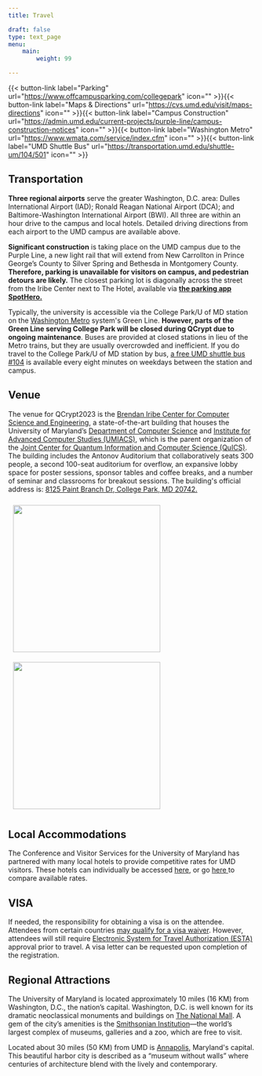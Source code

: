 ```yaml
---
title: Travel

draft: false
type: text_page
menu:
    main:
        weight: 99

---
```

{{< button-link label="Parking" url="https://www.offcampusparking.com/collegepark" icon="" >}}{{< button-link label="Maps & Directions" url="https://cvs.umd.edu/visit/maps-directions" icon="" >}}{{< button-link label="Campus Construction" url="https://admin.umd.edu/current-projects/purple-line/campus-construction-notices" icon="" >}}{{< button-link label="Washington Metro" url="https://www.wmata.com/service/index.cfm" icon="" >}}{{< button-link label="UMD Shuttle Bus" url="https://transportation.umd.edu/shuttle-um/104/501" icon="" >}}

## Transportation

<strong>Three regional airports</strong> serve the greater Washington, D.C. area: Dulles International Airport (IAD); Ronald Reagan National Airport (DCA); and Baltimore-Washington International Airport (BWI). All three are within an hour drive to the campus and local hotels. Detailed driving directions from each airport to the UMD campus are available above.

<strong>Significant construction</strong> is taking place on the UMD campus due to the Purple Line, a new light rail that will extend from New Carrollton in Prince George’s County to Silver Spring and Bethesda in Montgomery County. <strong>Therefore, parking is unavailable for visitors on campus, and pedestrian detours are likely.</strong> The closest parking lot is diagonally across the street from the Iribe Center next to The Hotel, available via <strong><a href="https://www.offcampusparking.com/collegepark">the parking app SpotHero.</a></strong>

Typically, the university is accessible via the College Park/U of MD station on the <a href="https://www.wmata.com/">Washington Metro</a> system's Green Line. <strong>However, parts of the Green Line serving College Park will be closed during QCrypt due to ongoing maintenance</strong>. Buses are provided at closed stations in lieu of the Metro trains, but they are usually overcrowded and inefficient. If you do travel to the College Park/U of MD station by bus, <a href="https://transportation.umd.edu/shuttle-um/104/501">a free UMD shuttle bus #104</a> is available every eight minutes on weekdays between the station and campus.

## Venue
The venue for QCrypt2023 is the <a href="https://iribe.umd.edu/"> Brendan Iribe Center for Computer Science and Engineering</a>, a state-of-the-art building that houses the University of Maryland’s <a href="https://www.cs.umd.edu/">Department of Computer Science</a> and <a href="https://www.cs.umd.edu/">Institute for Advanced Computer Studies (UMIACS)</a>, which is the parent organization of the <a href="https://quics.umd.edu/">Joint Center for Quantum Information and Computer Science (QuICS)</a>. The building includes the Antonov Auditorium that collaboratively seats 300 people, a second 100-seat auditorium for overflow, an expansive lobby space for poster sessions, sponsor tables and coffee breaks, and a number of seminar and classrooms for breakout sessions. The building's official address is: <a href="https://goo.gl/maps/m6TfZezHoabJfroC6">8125 Paint Branch Dr, College Park, MD 20742.</a>

<img id="venue" src="/images/Iribe.jpg" style="height:300px;margin:10px"/>
<img id="auditorium" src="/images/auditorium2.jpg" style="height:300px;margin:10px"/>

<h2>Local Accommodations</h2>
The Conference and Visitor Services for the University of Maryland has partnered with many local hotels to provide competitive rates for UMD visitors. These hotels can individually be accessed <a href="https://campustravel.com/university/university-of-maryland-conference-visitor-services/">here</a>, or go <a href=" https://campustravel.com/university/university-of-maryland-conference-visitor-services/university-of-maryland-conference-visitor-services-search/"> here </a>to compare available rates. 
<h2>VISA</h2>
If needed, the responsibility for obtaining a visa is on the attendee. Attendees from certain countries <a href="https://esta.cbp.dhs.gov/esta">may qualify for a visa waiver</a>. However, attendees will still require <a href="https://esta.cbp.dhs.gov/esta">Electronic System for Travel Authorization (ESTA)</a> approval prior to travel. A visa letter can be requested upon completion of the registration. 

<h2>Regional Attractions</h2>
The University of Maryland is located approximately 10 miles (16 KM) from Washington, D.C., the nation’s capital. Washington, D.C. is well known for its dramatic neoclassical monuments and buildings on <a href="www.washington.org/visit-dc/monuments-memorials">The National Mall</a>. A gem of the city’s amenities is the <a href="www.si.edu/museums">Smithsonian Institution</a>—the world’s largest complex of museums, galleries and a zoo, which are free to visit.

Located about 30 miles (50 KM) from UMD is <a href="www.visitannapolis.org/">Annapolis,</a> Maryland's capital. This beautiful harbor city is described as a “museum without walls” where centuries of architecture blend with the lively and contemporary.
